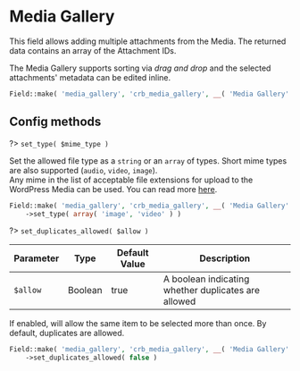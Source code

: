 # Media Gallery

This field allows adding multiple attachments from the Media. The returned data contains an array of the Attachment IDs.

The Media Gallery supports sorting via _drag and drop_ and the selected attachments' metadata can be edited inline.

```php
Field::make( 'media_gallery', 'crb_media_gallery', __( 'Media Gallery' ) )
```

## Config methods

?> `set_type( $mime_type )`

Set the allowed file type as a `string` or an `array` of types. Short mime types are also supported (`audio`, `video`, `image`).  
Any mime in the list of acceptable file extensions for upload to the WordPress Media can be used. You can read more [here](https://codex.wordpress.org/Plugin_API/Filter_Reference/upload_mimes).

```php
Field::make( 'media_gallery', 'crb_media_gallery', __( 'Media Gallery' ) )
    ->set_type( array( 'image', 'video' ) )
```

?> `set_duplicates_allowed( $allow )`

| Parameter | Type    | Default Value | Description                                         |
|-----------|---------|---------------|-----------------------------------------------------|
| `$allow`  | Boolean | true          | A boolean indicating whether duplicates are allowed |


If enabled, will allow the same item to be selected more than once. By default, duplicates are allowed.

```php
Field::make( 'media_gallery', 'crb_media_gallery', __( 'Media Gallery' ) )
    ->set_duplicates_allowed( false )
```
